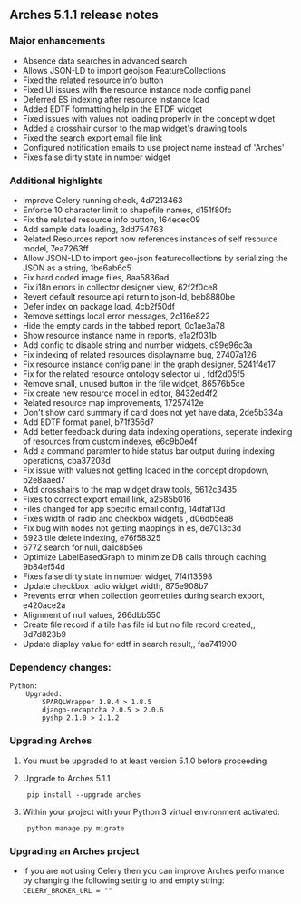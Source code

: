 Arches 5.1.1 release notes
------------------------


### Major enhancements
- Absence data searches in advanced search
- Allows JSON-LD to import geojson FeatureCollections
- Fixed the related resource info button
- Fixed UI issues with the resource instance node config panel
- Deferred ES indexing after resource instance load
- Added EDTF formatting help in the ETDF widget
- Fixed issues with values not loading properly in the concept widget
- Added a crosshair cursor to the map widget's drawing tools
- Fixed the search export email file link
- Configured notification emails to use project name instead of 'Arches'
- Fixes false dirty state in number widget

  
### Additional highlights

- Improve Celery running check, 4d7213463
- Enforce 10 character limit to shapefile names, d151f80fc
- Fix the related resource info button, 164ecec09
- Add sample data loading, 3dd754763
- Related Resources report now references instances of self resource model, 7ea7263ff
- Allow JSON-LD to import geo-json featurecollections by serializing the JSON as a string, 1be6ab6c5
- Fix hard coded image files, 8aa5836ad
- Fix i18n errors in collector designer view, 62f2f0ce8
- Revert default resource api return to json-ld, beb8880be
- Defer index on package load, 4cb2f50df
- Remove settings local error messages, 2c116e822
- Hide the empty cards in the tabbed report, 0c1ae3a78
- Show resource instance name in reports, e1a2f031b
- Add config to disable string and number widgets, c99e96c3a
- Fix indexing of related resources displayname bug, 27407a126
- Fix resource instance config panel in the graph designer, 5241f4e17
- Fix for the related resource ontology selector ui , fdf2d05f5
- Remove small, unused button in the file widget, 86576b5ce
- Fix create new resource model in editor, 8432ed4f2
- Related resource map improvements, 17257412e
- Don't show card summary if card does not yet have data, 2de5b334a
- Add EDTF format panel, b71f356d7
- Add better feedback during data indexing operations, seperate indexing of resources from custom indexes, e6c9b0e4f
- Add a command paramter to hide status bar output during indexing operations, cba37203d
- Fix issue with values not getting loaded in the concept dropdown, b2e8aaed7
- Add crosshairs to the map widget draw tools, 5612c3435
- Fixes to correct export email link, a2585b016
- Files changed for app specific email config, 14dfaf13d
- Fixes width of radio and checkbox widgets , d06db5ea8
- Fix bug with nodes not getting mappings in es, de7013c3d
- 6923 tile delete indexing, e76f58325
- 6772 search for null, da1c8b5e6
- Optimize LabelBasedGraph to minimize DB calls through caching, 9b84ef54d
- Fixes false dirty state in number widget, 7f4f13598
- Update checkbox radio widget width, 875e908b7
- Prevents error when collection geometries during search export, e420ace2a
- Alignment of null values, 266dbb550
- Create file record if a tile has file id but no file record created,, 8d7d823b9
- Update display value for edtf in search result,, faa741900



### Dependency changes:
```
Python:
    Upgraded:
        SPARQLWrapper 1.8.4 > 1.8.5
        django-recaptcha 2.0.5 > 2.0.6
        pyshp 2.1.0 > 2.1.2
```


### Upgrading Arches

1. You must be upgraded to at least version 5.1.0 before proceeding

2. Upgrade to Arches 5.1.1

        pip install --upgrade arches

3. Within your project with your Python 3 virtual environment activated:

        python manage.py migrate


### Upgrading an Arches project

- If you are not using Celery then you can improve Arches performance by changing the following setting to and empty string:
  ```CELERY_BROKER_URL = "" ```
